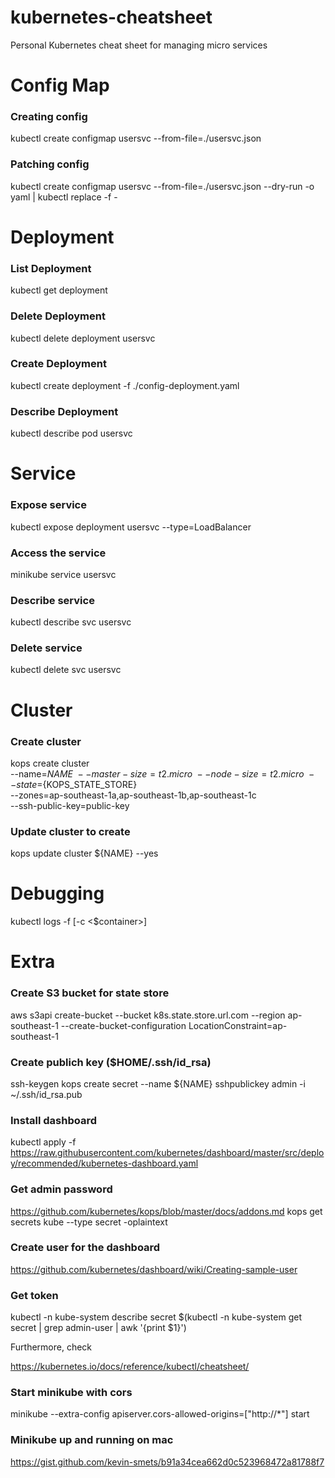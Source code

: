 # kubernetes-cheatsheet
Personal Kubernetes cheat sheet for managing micro services 


# Config Map

### Creating config
kubectl create configmap usersvc --from-file=./usersvc.json

### Patching config
kubectl create configmap usersvc --from-file=./usersvc.json --dry-run -o yaml | kubectl replace -f -


# Deployment

### List Deployment
kubectl get deployment

### Delete Deployment
kubectl delete deployment usersvc

### Create Deployment
kubectl create deployment -f ./config-deployment.yaml

### Describe Deployment
kubectl describe pod usersvc

# Service

### Expose service
kubectl expose deployment usersvc --type=LoadBalancer

### Access the service
minikube service usersvc

### Describe service
kubectl describe svc usersvc

### Delete service
kubectl delete svc usersvc

# Cluster

### Create cluster
kops create cluster \
--name=${NAME} \
--master-size=t2.micro \
--node-size=t2.micro \
--state=${KOPS_STATE_STORE} \
--zones=ap-southeast-1a,ap-southeast-1b,ap-southeast-1c \
--ssh-public-key=public-key

### Update cluster to create
kops update cluster ${NAME} --yes

# Debugging
kubectl logs -f <name> [-c <$container>]
  
# Extra

### Create S3 bucket for state store
aws s3api create-bucket --bucket k8s.state.store.url.com --region ap-southeast-1 --create-bucket-configuration LocationConstraint=ap-southeast-1

### Create publich key ($HOME/.ssh/id_rsa)
ssh-keygen
kops create secret --name ${NAME} sshpublickey admin -i ~/.ssh/id_rsa.pub

### Install dashboard
kubectl apply -f https://raw.githubusercontent.com/kubernetes/dashboard/master/src/deploy/recommended/kubernetes-dashboard.yaml

### Get admin password
https://github.com/kubernetes/kops/blob/master/docs/addons.md
kops get secrets kube --type secret -oplaintext

### Create user for the dashboard
https://github.com/kubernetes/dashboard/wiki/Creating-sample-user

### Get token
kubectl -n kube-system describe secret $(kubectl -n kube-system get secret | grep admin-user | awk '{print $1}')

Furthermore, check

https://kubernetes.io/docs/reference/kubectl/cheatsheet/

### Start minikube with cors
minikube --extra-config apiserver.cors-allowed-origins=["http://*"] start

### Minikube up and running on mac 
https://gist.github.com/kevin-smets/b91a34cea662d0c523968472a81788f7
